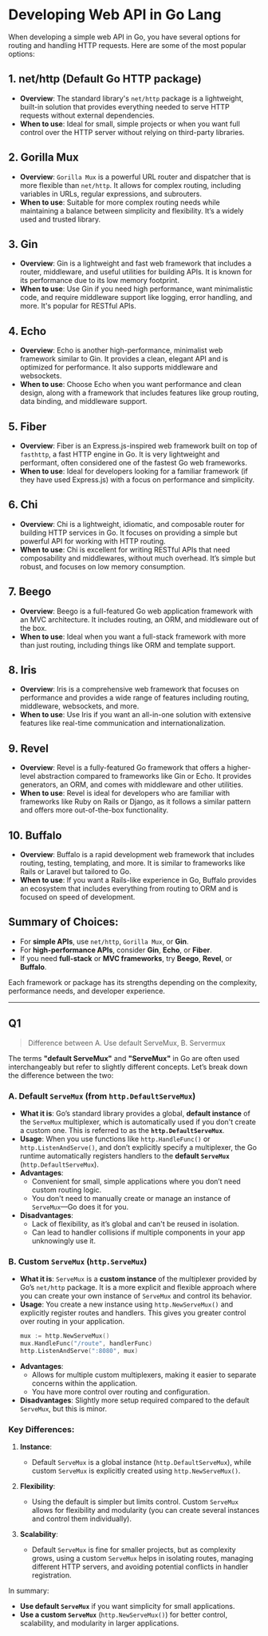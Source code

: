 # Developing Web API in Go Lang

When developing a simple web API in Go, you have several options for routing and handling HTTP requests. Here are some of the most popular options:

## 1. **net/http (Default Go HTTP package)**

- **Overview**: The standard library's `net/http` package is a lightweight, built-in solution that provides everything needed to serve HTTP requests without external dependencies.
- **When to use**: Ideal for small, simple projects or when you want full control over the HTTP server without relying on third-party libraries.

## 2. **Gorilla Mux**

- **Overview**: `Gorilla Mux` is a powerful URL router and dispatcher that is more flexible than `net/http`. It allows for complex routing, including variables in URLs, regular expressions, and subrouters.
- **When to use**: Suitable for more complex routing needs while maintaining a balance between simplicity and flexibility. It’s a widely used and trusted library.

## 3. **Gin**

- **Overview**: Gin is a lightweight and fast web framework that includes a router, middleware, and useful utilities for building APIs. It is known for its performance due to its low memory footprint.
- **When to use**: Use Gin if you need high performance, want minimalistic code, and require middleware support like logging, error handling, and more. It's popular for RESTful APIs.

## 4. **Echo**

- **Overview**: Echo is another high-performance, minimalist web framework similar to Gin. It provides a clean, elegant API and is optimized for performance. It also supports middleware and websockets.
- **When to use**: Choose Echo when you want performance and clean design, along with a framework that includes features like group routing, data binding, and middleware support.

## 5. **Fiber**

- **Overview**: Fiber is an Express.js-inspired web framework built on top of `fasthttp`, a fast HTTP engine in Go. It is very lightweight and performant, often considered one of the fastest Go web frameworks.
- **When to use**: Ideal for developers looking for a familiar framework (if they have used Express.js) with a focus on performance and simplicity.

## 6. **Chi**

- **Overview**: Chi is a lightweight, idiomatic, and composable router for building HTTP services in Go. It focuses on providing a simple but powerful API for working with HTTP routing.
- **When to use**: Chi is excellent for writing RESTful APIs that need composability and middlewares, without much overhead. It’s simple but robust, and focuses on low memory consumption.

## 7. **Beego**

- **Overview**: Beego is a full-featured Go web application framework with an MVC architecture. It includes routing, an ORM, and middleware out of the box.
- **When to use**: Ideal when you want a full-stack framework with more than just routing, including things like ORM and template support.

## 8. **Iris**

- **Overview**: Iris is a comprehensive web framework that focuses on performance and provides a wide range of features including routing, middleware, websockets, and more.
- **When to use**: Use Iris if you want an all-in-one solution with extensive features like real-time communication and internationalization.

## 9. **Revel**

- **Overview**: Revel is a fully-featured Go framework that offers a higher-level abstraction compared to frameworks like Gin or Echo. It provides generators, an ORM, and comes with middleware and other utilities.
- **When to use**: Revel is ideal for developers who are familiar with frameworks like Ruby on Rails or Django, as it follows a similar pattern and offers more out-of-the-box functionality.

## 10. **Buffalo**

- **Overview**: Buffalo is a rapid development web framework that includes routing, testing, templating, and more. It is similar to frameworks like Rails or Laravel but tailored to Go.
- **When to use**: If you want a Rails-like experience in Go, Buffalo provides an ecosystem that includes everything from routing to ORM and is focused on speed of development.

## Summary of Choices:

- For **simple APIs**, use `net/http`, `Gorilla Mux`, or **Gin**.
- For **high-performance APIs**, consider **Gin**, **Echo**, or **Fiber**.
- If you need **full-stack** or **MVC frameworks**, try **Beego**, **Revel**, or **Buffalo**.

Each framework or package has its strengths depending on the complexity, performance needs, and developer experience.

---

## Q1

> Difference between A. Use default ServeMux, B. Servermux

The terms **"default ServeMux"** and **"ServeMux"** in Go are often used interchangeably but refer to slightly different concepts. Let’s break down the difference between the two:

### A. Default `ServeMux` (from `http.DefaultServeMux`)

- **What it is**: Go’s standard library provides a global, **default instance** of the `ServeMux` multiplexer, which is automatically used if you don't create a custom one. This is referred to as the **`http.DefaultServeMux`**.
- **Usage**: When you use functions like `http.HandleFunc()` or `http.ListenAndServe()`, and don’t explicitly specify a multiplexer, the Go runtime automatically registers handlers to the **default `ServeMux`** (`http.DefaultServeMux`).
- **Advantages**:
  - Convenient for small, simple applications where you don’t need custom routing logic.
  - You don't need to manually create or manage an instance of `ServeMux`—Go does it for you.
- **Disadvantages**:
  - Lack of flexibility, as it’s global and can't be reused in isolation.
  - Can lead to handler collisions if multiple components in your app unknowingly use it.

### B. Custom `ServeMux` (`http.ServeMux`)

- **What it is**: `ServeMux` is a **custom instance** of the multiplexer provided by Go’s `net/http` package. It is a more explicit and flexible approach where you can create your own instance of `ServeMux` and control its behavior.
- **Usage**: You create a new instance using `http.NewServeMux()` and explicitly register routes and handlers. This gives you greater control over routing in your application.
  ```go
  mux := http.NewServeMux()
  mux.HandleFunc("/route", handlerFunc)
  http.ListenAndServe(":8080", mux)
  ```
- **Advantages**:
  - Allows for multiple custom multiplexers, making it easier to separate concerns within the application.
  - You have more control over routing and configuration.
- **Disadvantages**: Slightly more setup required compared to the default `ServeMux`, but this is minor.

### Key Differences:

1. **Instance**:
   - Default `ServeMux` is a global instance (`http.DefaultServeMux`), while custom `ServeMux` is explicitly created using `http.NewServeMux()`.
2. **Flexibility**:

   - Using the default is simpler but limits control. Custom `ServeMux` allows for flexibility and modularity (you can create several instances and control them individually).

3. **Scalability**:
   - Default `ServeMux` is fine for smaller projects, but as complexity grows, using a custom `ServeMux` helps in isolating routes, managing different HTTP servers, and avoiding potential conflicts in handler registration.

In summary:

- **Use default `ServeMux`** if you want simplicity for small applications.
- **Use a custom `ServeMux`** (`http.NewServeMux()`) for better control, scalability, and modularity in larger applications.
